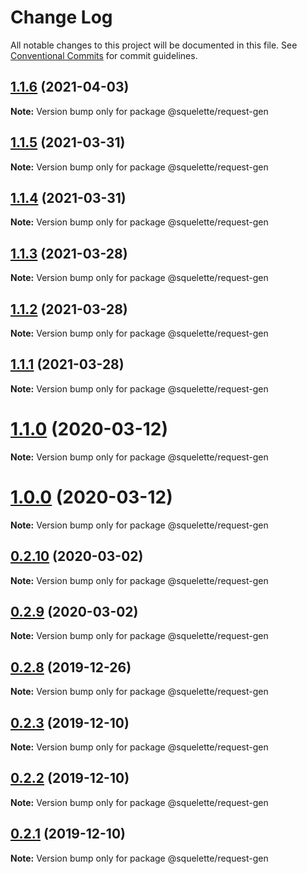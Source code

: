 # Change Log

All notable changes to this project will be documented in this file.
See [Conventional Commits](https://conventionalcommits.org) for commit guidelines.

## [1.1.6](https://github.com/andoshin11/squelette/compare/v1.1.5...v1.1.6) (2021-04-03)

**Note:** Version bump only for package @squelette/request-gen





## [1.1.5](https://github.com/andoshin11/squelette/compare/v1.1.4...v1.1.5) (2021-03-31)

**Note:** Version bump only for package @squelette/request-gen





## [1.1.4](https://github.com/andoshin11/squelette/compare/v1.1.3...v1.1.4) (2021-03-31)

**Note:** Version bump only for package @squelette/request-gen





## [1.1.3](https://github.com/andoshin11/squelette/compare/v1.1.2...v1.1.3) (2021-03-28)

**Note:** Version bump only for package @squelette/request-gen





## [1.1.2](https://github.com/andoshin11/squelette/compare/v1.1.1...v1.1.2) (2021-03-28)

**Note:** Version bump only for package @squelette/request-gen





## [1.1.1](https://github.com/andoshin11/squelette/compare/v1.1.0...v1.1.1) (2021-03-28)

**Note:** Version bump only for package @squelette/request-gen





# [1.1.0](https://github.com/andoshin11/squelette/compare/v0.2.10...v1.1.0) (2020-03-12)

**Note:** Version bump only for package @squelette/request-gen





# [1.0.0](https://github.com/andoshin11/squelette/compare/v0.2.10...v1.0.0) (2020-03-12)

**Note:** Version bump only for package @squelette/request-gen





## [0.2.10](https://github.com/andoshin11/squelette/compare/v0.2.9...v0.2.10) (2020-03-02)

**Note:** Version bump only for package @squelette/request-gen





## [0.2.9](https://github.com/andoshin11/squelette/compare/v0.2.8...v0.2.9) (2020-03-02)

**Note:** Version bump only for package @squelette/request-gen





## [0.2.8](https://github.com/andoshin11/squelette/compare/v0.2.7...v0.2.8) (2019-12-26)

**Note:** Version bump only for package @squelette/request-gen





## [0.2.3](https://github.com/andoshin11/squelette/compare/v0.2.2...v0.2.3) (2019-12-10)

**Note:** Version bump only for package @squelette/request-gen





## [0.2.2](https://github.com/andoshin11/squelette/compare/v0.2.1...v0.2.2) (2019-12-10)

**Note:** Version bump only for package @squelette/request-gen





## [0.2.1](https://github.com/andoshin11/squelette/compare/v0.2.0...v0.2.1) (2019-12-10)

**Note:** Version bump only for package @squelette/request-gen
